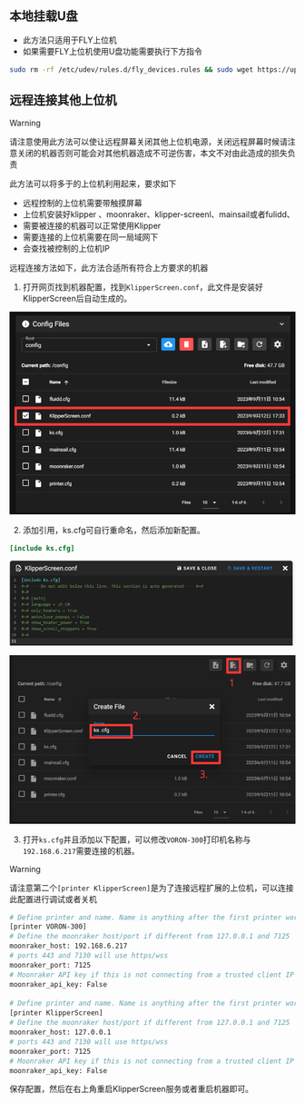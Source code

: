 ## 本地挂载U盘

* 此方法只适用于FLY上位机
* 如果需要FLY上位机使用U盘功能需要执行下方指令

```bash
sudo rm -rf /etc/udev/rules.d/fly_devices.rules && sudo wget https://upyun.pan.zxkxz.cn/Utils/fly_devices.rules -O /etc/udev/rules.d/fly_devices.rules > /dev/null 2>&1 && sudo chmod +x /etc/udev/rules.d/fly_devices.rules && sudo service udev restart
```



## 远程连接其他上位机

>[!Warning]
>
>请注意使用此方法可以使让远程屏幕关闭其他上位机电源，关闭远程屏幕时候请注意关闭的机器否则可能会对其他机器造成不可逆伤害，本文不对由此造成的损失负责

此方法可以将多于的上位机利用起来，要求如下

* 远程控制的上位机需要带触摸屏幕
* 上位机安装好klipper 、moonraker、klipper-screenl、mainsail或者fulidd、
* 需要被连接的机器可以正常使用Klipper
* 需要连接的上位机需要在同一局域网下
* 会查找被控制的上位机IP

远程连接方法如下，此方法合适所有符合上方要求的机器

1. 打开网页找到机器配置，找到`KlipperScreen.conf`，此文件是安装好KlipperScreen后自动生成的。

![ks](../../images/guides/klippererro/ks.png)

2. 添加引用，ks.cfg可自行重命名，然后添加新配置。

```cfg
[include ks.cfg]
```

![ks](../../images/guides/klippererro/ks1.png)

![ks](../../images/guides/klippererro/ks2.png)

3. 打开`ks.cfg`并且添加以下配置，可以修改`VORON-300`打印机名称与 `192.168.6.217`需要连接的机器。

>[!Warning]
>
>请注意第二个`[printer KlipperScreen]`是为了连接远程扩展的上位机，可以连接此配置进行调试或者关机

```bash
# Define printer and name. Name is anything after the first printer word
[printer VORON-300]
# Define the moonraker host/port if different from 127.0.0.1 and 7125
moonraker_host: 192.168.6.217
# ports 443 and 7130 will use https/wss
moonraker_port: 7125
# Moonraker API key if this is not connecting from a trusted client IP
moonraker_api_key: False

# Define printer and name. Name is anything after the first printer word
[printer KlipperScreen]
# Define the moonraker host/port if different from 127.0.0.1 and 7125
moonraker_host: 127.0.0.1
# ports 443 and 7130 will use https/wss
moonraker_port: 7125
# Moonraker API key if this is not connecting from a trusted client IP
moonraker_api_key: False
```

保存配置，然后在右上角重启KlipperScreen服务或者重启机器即可。
